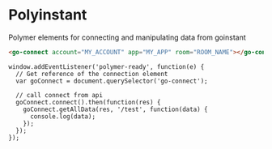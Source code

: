 Polyinstant
==========

Polymer elements for connecting and manipulating data from goinstant

```HTML
<go-connect account="MY_ACCOUNT" app="MY_APP" room="ROOM_NAME"></go-connect>
```

```JS
window.addEventListener('polymer-ready', function(e) {
  // Get reference of the connection element
  var goConnect = document.querySelector('go-connect');

  // call connect from api
  goConnect.connect().then(function(res) {
    goConnect.getAllData(res, '/test', function(data) {
      console.log(data);
    });
  });
});
```
